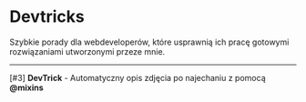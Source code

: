 # Devtricks
Szybkie porady dla webdeveloperów, które usprawnią ich pracę gotowymi rozwiązaniami utworzonymi przeze mnie.

---

[#3] **DevTrick** - Automatyczny opis zdjęcia po najechaniu z pomocą **@mixins**

